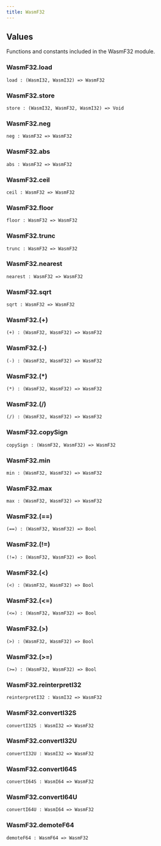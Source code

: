 ```yaml
---
title: WasmF32
---
```


## Values

Functions and constants included in the WasmF32 module.

### WasmF32.**load**

```grain
load : (WasmI32, WasmI32) => WasmF32
```

### WasmF32.**store**

```grain
store : (WasmI32, WasmF32, WasmI32) => Void
```

### WasmF32.**neg**

```grain
neg : WasmF32 => WasmF32
```

### WasmF32.**abs**

```grain
abs : WasmF32 => WasmF32
```

### WasmF32.**ceil**

```grain
ceil : WasmF32 => WasmF32
```

### WasmF32.**floor**

```grain
floor : WasmF32 => WasmF32
```

### WasmF32.**trunc**

```grain
trunc : WasmF32 => WasmF32
```

### WasmF32.**nearest**

```grain
nearest : WasmF32 => WasmF32
```

### WasmF32.**sqrt**

```grain
sqrt : WasmF32 => WasmF32
```

### WasmF32.**(+)**

```grain
(+) : (WasmF32, WasmF32) => WasmF32
```

### WasmF32.**(-)**

```grain
(-) : (WasmF32, WasmF32) => WasmF32
```

### WasmF32.**(*)**

```grain
(*) : (WasmF32, WasmF32) => WasmF32
```

### WasmF32.**(/)**

```grain
(/) : (WasmF32, WasmF32) => WasmF32
```

### WasmF32.**copySign**

```grain
copySign : (WasmF32, WasmF32) => WasmF32
```

### WasmF32.**min**

```grain
min : (WasmF32, WasmF32) => WasmF32
```

### WasmF32.**max**

```grain
max : (WasmF32, WasmF32) => WasmF32
```

### WasmF32.**(==)**

```grain
(==) : (WasmF32, WasmF32) => Bool
```

### WasmF32.**(!=)**

```grain
(!=) : (WasmF32, WasmF32) => Bool
```

### WasmF32.**(<)**

```grain
(<) : (WasmF32, WasmF32) => Bool
```

### WasmF32.**(<=)**

```grain
(<=) : (WasmF32, WasmF32) => Bool
```

### WasmF32.**(>)**

```grain
(>) : (WasmF32, WasmF32) => Bool
```

### WasmF32.**(>=)**

```grain
(>=) : (WasmF32, WasmF32) => Bool
```

### WasmF32.**reinterpretI32**

```grain
reinterpretI32 : WasmI32 => WasmF32
```

### WasmF32.**convertI32S**

```grain
convertI32S : WasmI32 => WasmF32
```

### WasmF32.**convertI32U**

```grain
convertI32U : WasmI32 => WasmF32
```

### WasmF32.**convertI64S**

```grain
convertI64S : WasmI64 => WasmF32
```

### WasmF32.**convertI64U**

```grain
convertI64U : WasmI64 => WasmF32
```

### WasmF32.**demoteF64**

```grain
demoteF64 : WasmF64 => WasmF32
```

